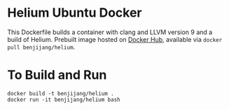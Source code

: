 # Helium Ubuntu Docker
This Dockerfile builds a container with clang and LLVM version 9 and a build of Helium.
Prebuilt image hosted on [Docker Hub](https://hub.docker.com/r/benjijang/helium),
available via `docker pull benjijang/helium`.

# To Build and Run

```
docker build -t benjijang/helium .
docker run -it benjijang/helium bash
```
